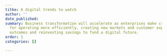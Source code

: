 ```yaml
---
titke: 6 digital trends to watch
author: ''
date_published: 
summary: Business transformation will accelerate as enterprises make critical decisions
  for operating more efficiently, creating new markets and customer experiences, improving
  outcomes and reinvesting savings to fund a digital future.
order: 1
categories: []

---
```


